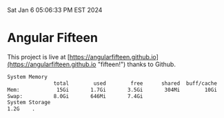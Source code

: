 Sat Jan  6 05:06:33 PM EST 2024

# Angular Fifteen


This project is live at [https://angularfifteen.github.io](https://angularfifteen.github.io "fifteen!") thanks to Github.

```bash
System Memory
               total        used        free      shared  buff/cache   available
Mem:            15Gi       1.7Gi       3.5Gi       304Mi        10Gi        13Gi
Swap:          8.0Gi       646Mi       7.4Gi
System Storage
1.2G	.
